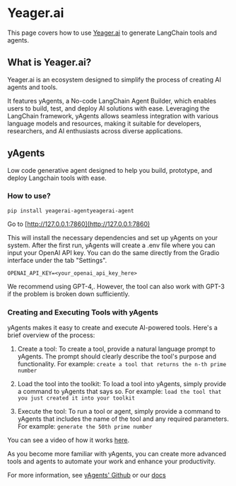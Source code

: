 Yeager.ai
=========

This page covers how to use [Yeager.ai](https://yeager.ai) to generate LangChain tools and agents.

What is Yeager.ai?[](#what-is-yeagerai "Direct link to What is Yeager.ai?")
----------------------------------------------------------------------------

Yeager.ai is an ecosystem designed to simplify the process of creating AI agents and tools.

It features yAgents, a No-code LangChain Agent Builder, which enables users to build, test, and deploy AI solutions with ease. Leveraging the LangChain framework, yAgents allows seamless integration with various language models and resources, making it suitable for developers, researchers, and AI enthusiasts across diverse applications.

yAgents[](#yagents "Direct link to yAgents")
---------------------------------------------

Low code generative agent designed to help you build, prototype, and deploy Langchain tools with ease.

### How to use?[](#how-to-use "Direct link to How to use?")

    pip install yeagerai-agentyeagerai-agent

Go to [http://127.0.0.1:7860](http://127.0.0.1:7860)

This will install the necessary dependencies and set up yAgents on your system. After the first run, yAgents will create a .env file where you can input your OpenAI API key. You can do the same directly from the Gradio interface under the tab "Settings".

`OPENAI_API_KEY=<your_openai_api_key_here>`

We recommend using GPT-4,. However, the tool can also work with GPT-3 if the problem is broken down sufficiently.

### Creating and Executing Tools with yAgents[](#creating-and-executing-tools-with-yagents "Direct link to Creating and Executing Tools with yAgents")

yAgents makes it easy to create and execute AI-powered tools. Here's a brief overview of the process:

1.  Create a tool: To create a tool, provide a natural language prompt to yAgents. The prompt should clearly describe the tool's purpose and functionality. For example: `create a tool that returns the n-th prime number`
    
2.  Load the tool into the toolkit: To load a tool into yAgents, simply provide a command to yAgents that says so. For example: `load the tool that you just created it into your toolkit`
    
3.  Execute the tool: To run a tool or agent, simply provide a command to yAgents that includes the name of the tool and any required parameters. For example: `generate the 50th prime number`
    

You can see a video of how it works [here](https://www.youtube.com/watch?v=KA5hCM3RaWE).

As you become more familiar with yAgents, you can create more advanced tools and agents to automate your work and enhance your productivity.

For more information, see [yAgents' Github](https://github.com/yeagerai/yeagerai-agent) or our [docs](https://yeagerai.gitbook.io/docs/general/welcome-to-yeager.ai)